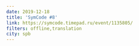 ```yaml
---
date: 2019-12-18
title: 'SymCode #8'
link: https://symcode.timepad.ru/event/1135805/
filters: offline,translation
city: spb
---
```

